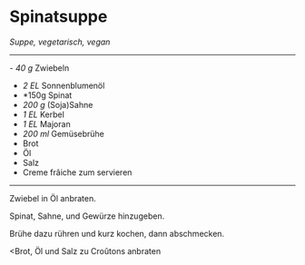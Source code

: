 # Spinatsuppe

*Suppe, vegetarisch, vegan*

---
﻿- *40 g* Zwiebeln
- *2 EL* Sonnenblumenöl
- *150g Spinat
- *200 g* (Soja)Sahne
- *1 EL* Kerbel
- *1 EL* Majoran
- *200 ml* Gemüsebrühe
- Brot
- Öl
- Salz
- Creme frâiche zum servieren
---

Zwiebel in Öl anbraten.

Spinat, Sahne, und Gewürze hinzugeben.

Brühe dazu rühren und kurz kochen, dann abschmecken.

<Brot, Öl und Salz zu Croûtons anbraten
